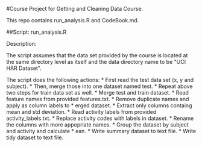 #Course Project for Getting and Cleaning Data Course.

This repo contains run_analysis.R and CodeBook.md.

##Script: run_analysis.R

Description:

The script assumes that the data set provided by the course is located at the same directory level as itself and the data directory name to be "UCI HAR Dataset".

The script does the following actions:
	* First read the test data set (x, y and subject).
	* Then, merge those into one dataset named test.
	* Repeat above two steps for train data set as well.
	* Merge test and train dataset.
	* Read feature names from provided features.txt.
	* Remove duplicate names and apply as column labels to 	* erged dataset.
	* Extract only columns containg mean and std deviation.
	* Read activity labels from provided activity_labels.txt.
	* Replace activity codes with labels in dataset.
	* Rename the columns with more appopriate names.
	* Group the dataset by subject and activity and calculate 	* ean.
	* Write summary dataset to text file.
	* Write tidy dataset to text file.






